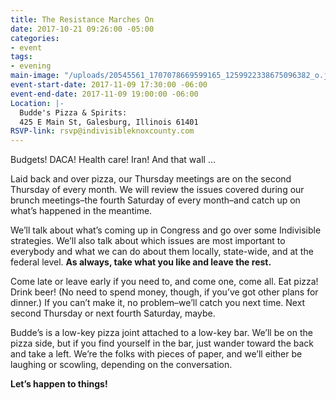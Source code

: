 ```yaml
---
title: The Resistance Marches On
date: 2017-10-21 09:26:00 -05:00
categories:
- event
tags:
- evening
main-image: "/uploads/20545561_1707078669599165_1259922338675096382_o.jpg"
event-start-date: 2017-11-09 17:30:00 -06:00
event-end-date: 2017-11-09 19:00:00 -06:00
Location: |-
  Budde's Pizza & Spirits:
  425 E Main St, Galesburg, Illinois 61401
RSVP-link: rsvp@indivisibleknoxcounty.com
---
```


Budgets! DACA! Health care! Iran! And that wall …

Laid back and over pizza, our Thursday meetings are on the second Thursday of every month. We will review the issues covered during our brunch meetings–the fourth Saturday of every month–and catch up on what’s happened in the meantime.

We’ll talk about what’s coming up in Congress and go over some Indivisible strategies. We’ll also talk about which issues are most important to everybody and what we can do about them locally, state-wide, and at the federal level. **As always, take what you like and leave the rest.**

Come late or leave early if you need to, and come one, come all. Eat pizza! Drink beer! (No need to spend money, though, if you’ve got other plans for dinner.) If you can’t make it, no problem–we’ll catch you next time. Next second Thursday or next fourth Saturday, maybe.

Budde’s is a low-key pizza joint attached to a low-key bar. We’ll be on the pizza side, but if you find yourself in the bar, just wander toward the back and take a left. We’re the folks with pieces of paper, and we’ll either be laughing or scowling, depending on the conversation.

**Let’s happen to things!**